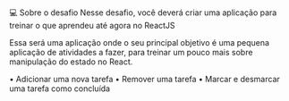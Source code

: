 💻 Sobre o desafio
Nesse desafio, você deverá criar uma aplicação para treinar o que aprendeu até agora no ReactJS

Essa será uma aplicação onde o seu principal objetivo é uma pequena aplicação de atividades a fazer, para treinar um pouco mais sobre manipulação do estado no React.

 • Adicionar uma nova tarefa
 • Remover uma tarefa
 • Marcar e desmarcar uma tarefa como concluída